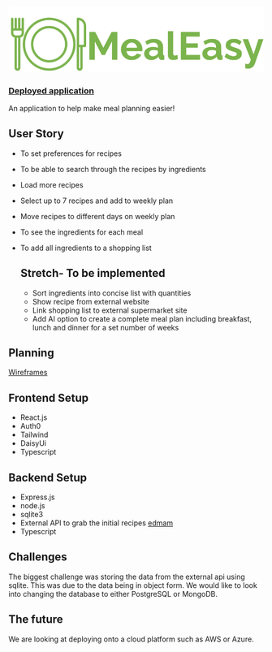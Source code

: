 



![logo](public/images/greenLogo.png)


### [Deployed application](https://meal-easy.pushed.nz/)

An application to help make meal planning easier!

## User Story

* To set preferences for recipes
* To be able to search through the recipes by ingredients
* Load more recipes
* Select up to 7 recipes and add to weekly plan
* Move recipes to different days on weekly plan
* To see the ingredients for each meal
* To add all ingredients to a shopping list

    ## Stretch- To be implemented
  * Sort ingredients into concise list with quantities
  * Show recipe from external website
  * Link shopping list to external supermarket site
  * Add AI option to create a complete meal plan including breakfast, lunch and dinner for a set number of weeks
 
## Planning 

 [Wireframes](https://miro.com/app/board/uXjVNFoiRjA=/?share_link_id=804098580911)
 
## Frontend Setup
* React.js
* Auth0
* Tailwind
* DaisyUi
* Typescript

## Backend Setup
* Express.js
* node.js
* sqlite3
* External API to grab the initial recipes
  [edmam](https://www.edamam.com/)
* Typescript

## Challenges

The biggest challenge was storing the data from the external api using sqlite. This was due to the data being in object form. We would like to look into changing the database to either PostgreSQL or MongoDB. 

## The future

We are looking at deploying onto a cloud platform such as AWS or Azure.

  






